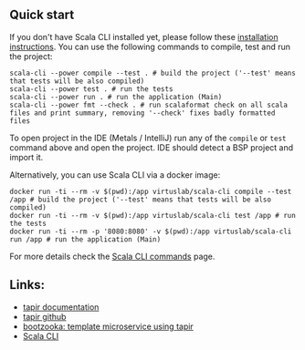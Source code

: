 ## Quick start

If you don't have Scala CLI installed yet, please follow these [installation instructions](https://scala-cli.virtuslab.org/install).
You can use the following commands to compile, test and run the project:

```shell
scala-cli --power compile --test . # build the project ('--test' means that tests will be also compiled)
scala-cli --power test . # run the tests
scala-cli --power run . # run the application (Main)
scala-cli --power fmt --check . # run scalaformat check on all scala files and print summary, removing '--check' fixes badly formatted files
```

To open project in the IDE (Metals / IntelliJ) run any of the `compile` or `test` command above and open the project.
IDE should detect a BSP project and import it.

Alternatively, you can use Scala CLI via a docker image:

```shell
docker run -ti --rm -v $(pwd):/app virtuslab/scala-cli compile --test /app # build the project ('--test' means that tests will be also compiled)
docker run -ti --rm -v $(pwd):/app virtuslab/scala-cli test /app # run the tests
docker run -ti --rm -p '8080:8080' -v $(pwd):/app virtuslab/scala-cli run /app # run the application (Main)
```

For more details check the [Scala CLI commands](https://scala-cli.virtuslab.org/docs/commands/basics) page.

## Links:

* [tapir documentation](https://tapir.softwaremill.com/en/latest/)
* [tapir github](https://github.com/softwaremill/tapir)
* [bootzooka: template microservice using tapir](https://softwaremill.github.io/bootzooka/)
* [Scala CLI](https://scala-cli.virtuslab.org)
